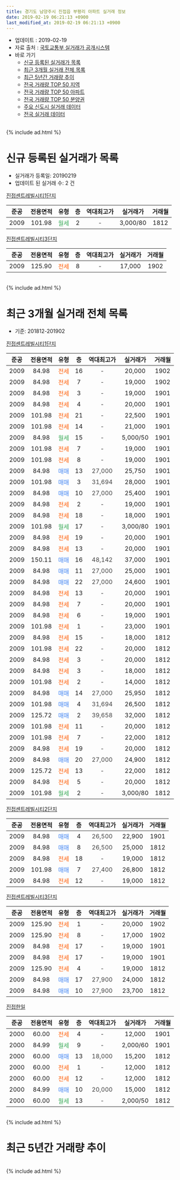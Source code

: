 ```yaml
---
title: 경기도 남양주시 진접읍 부평리 아파트 실거래 정보
date: 2019-02-19 06:21:13 +0900
last_modified_at: 2019-02-19 06:21:13 +0900
---
```


* 업데이트 : 2019-02-19
* 자료 출처 : [국토교통부 실거래가 공개시스템](http://rt.molit.go.kr)
* 바로 가기
    * [신규 등록된 실거래가 목록](#신규-등록된-실거래가-목록)
    * [최근 3개월 실거래 전체 목록](#최근-3개월-실거래-전체-목록)
    * [최근 5년간 거래량 추이](#최근-5년간-거래량-추이)
    * [전국 거래량 TOP 50 지역](https://inasie.github.io/apt-trade-info/최근-3개월-전국에서-가장-거래가-많이-발생한-지역)
    * [전국 거래량 TOP 50 아파트](https://inasie.github.io/apt-trade-info/최근-3개월-전국에서-가장-거래가-많이-발생한-아파트)
    * [전국 거래량 TOP 50 분양권](https://inasie.github.io/apt-trade-info/최근-3개월-전국에서-가장-거래가-많이-발생한-분양권)
    * [주요 신도시 실거래 데이터](https://inasie.github.io/apt-trade-info/주요-신도시)
    * [전국 실거래 데이터](https://inasie.github.io/apt-trade-info/전국)
<br>
{% include ad.html %}
<br>

# 신규 등록된 실거래가 목록
* 실거래가 등록일: 20190219
* 업데이트 된 실거래 수: 2 건


[진접센트레빌시티1단지](https://search.naver.com/search.naver?query=%EA%B2%BD%EA%B8%B0%EB%8F%84+%EB%82%A8%EC%96%91%EC%A3%BC%EC%8B%9C+%EC%A7%84%EC%A0%91%EC%9D%8D+%EB%B6%80%ED%8F%89%EB%A6%AC+%EC%A7%84%EC%A0%91%EC%84%BC%ED%8A%B8%EB%A0%88%EB%B9%8C%EC%8B%9C%ED%8B%B01%EB%8B%A8%EC%A7%80)

|준공|전용면적|유형|층|역대최고가|실거래가|거래월|
|:---:|:---:|:---:|:---:|:---:|:---:|:---:|
|2009|101.98|<span style="color:#34a853">월세</span>|2|<span style="color:#444444">-</span>|3,000/80|1812|

[진접센트레빌시티3단지](https://search.naver.com/search.naver?query=%EA%B2%BD%EA%B8%B0%EB%8F%84+%EB%82%A8%EC%96%91%EC%A3%BC%EC%8B%9C+%EC%A7%84%EC%A0%91%EC%9D%8D+%EB%B6%80%ED%8F%89%EB%A6%AC+%EC%A7%84%EC%A0%91%EC%84%BC%ED%8A%B8%EB%A0%88%EB%B9%8C%EC%8B%9C%ED%8B%B03%EB%8B%A8%EC%A7%80)

|준공|전용면적|유형|층|역대최고가|실거래가|거래월|
|:---:|:---:|:---:|:---:|:---:|:---:|:---:|
|2009|125.90|<span style="color:#ff5a00">전세</span>|8|<span style="color:#444444">-</span>|17,000|1902|


<br>
{% include ad.html %}
<br>

# 최근 3개월 실거래 전체 목록
* 기준: 201812-201902


[진접센트레빌시티1단지](https://search.naver.com/search.naver?query=%EA%B2%BD%EA%B8%B0%EB%8F%84+%EB%82%A8%EC%96%91%EC%A3%BC%EC%8B%9C+%EC%A7%84%EC%A0%91%EC%9D%8D+%EB%B6%80%ED%8F%89%EB%A6%AC+%EC%A7%84%EC%A0%91%EC%84%BC%ED%8A%B8%EB%A0%88%EB%B9%8C%EC%8B%9C%ED%8B%B01%EB%8B%A8%EC%A7%80)

|준공|전용면적|유형|층|역대최고가|실거래가|거래월|
|:---:|:---:|:---:|:---:|:---:|:---:|:---:|
|2009|84.98|<span style="color:#ff5a00">전세</span>|16|<span style="color:#444444">-</span>|20,000|1902|
|2009|84.98|<span style="color:#ff5a00">전세</span>|7|<span style="color:#444444">-</span>|19,000|1902|
|2009|84.98|<span style="color:#ff5a00">전세</span>|3|<span style="color:#444444">-</span>|19,000|1901|
|2009|84.98|<span style="color:#ff5a00">전세</span>|4|<span style="color:#444444">-</span>|20,000|1901|
|2009|101.98|<span style="color:#ff5a00">전세</span>|21|<span style="color:#444444">-</span>|22,500|1901|
|2009|101.98|<span style="color:#ff5a00">전세</span>|14|<span style="color:#444444">-</span>|21,000|1901|
|2009|84.98|<span style="color:#34a853">월세</span>|15|<span style="color:#444444">-</span>|5,000/50|1901|
|2009|101.98|<span style="color:#ff5a00">전세</span>|7|<span style="color:#444444">-</span>|19,000|1901|
|2009|101.98|<span style="color:#ff5a00">전세</span>|8|<span style="color:#444444">-</span>|19,000|1901|
|2009|84.98|<span style="color:#4285f3">매매</span>|13|<span style="color:#444444">27,000</span>|25,750|1901|
|2009|101.98|<span style="color:#4285f3">매매</span>|3|<span style="color:#444444">31,694</span>|28,000|1901|
|2009|84.98|<span style="color:#4285f3">매매</span>|10|<span style="color:#444444">27,000</span>|25,400|1901|
|2009|84.98|<span style="color:#ff5a00">전세</span>|2|<span style="color:#444444">-</span>|19,000|1901|
|2009|84.98|<span style="color:#ff5a00">전세</span>|18|<span style="color:#444444">-</span>|18,000|1901|
|2009|101.98|<span style="color:#34a853">월세</span>|17|<span style="color:#444444">-</span>|3,000/80|1901|
|2009|84.98|<span style="color:#ff5a00">전세</span>|19|<span style="color:#444444">-</span>|20,000|1901|
|2009|84.98|<span style="color:#ff5a00">전세</span>|13|<span style="color:#444444">-</span>|20,000|1901|
|2009|150.11|<span style="color:#4285f3">매매</span>|16|<span style="color:#444444">48,142</span>|37,000|1901|
|2009|84.98|<span style="color:#4285f3">매매</span>|11|<span style="color:#444444">27,000</span>|25,000|1901|
|2009|84.98|<span style="color:#4285f3">매매</span>|22|<span style="color:#444444">27,000</span>|24,600|1901|
|2009|84.98|<span style="color:#ff5a00">전세</span>|13|<span style="color:#444444">-</span>|20,000|1901|
|2009|84.98|<span style="color:#ff5a00">전세</span>|7|<span style="color:#444444">-</span>|20,000|1901|
|2009|84.98|<span style="color:#ff5a00">전세</span>|6|<span style="color:#444444">-</span>|19,000|1901|
|2009|101.98|<span style="color:#ff5a00">전세</span>|1|<span style="color:#444444">-</span>|23,000|1901|
|2009|84.98|<span style="color:#ff5a00">전세</span>|15|<span style="color:#444444">-</span>|18,000|1812|
|2009|101.98|<span style="color:#ff5a00">전세</span>|22|<span style="color:#444444">-</span>|20,000|1812|
|2009|84.98|<span style="color:#ff5a00">전세</span>|3|<span style="color:#444444">-</span>|20,000|1812|
|2009|84.98|<span style="color:#ff5a00">전세</span>|3|<span style="color:#444444">-</span>|18,000|1812|
|2009|101.98|<span style="color:#ff5a00">전세</span>|2|<span style="color:#444444">-</span>|14,000|1812|
|2009|84.98|<span style="color:#4285f3">매매</span>|14|<span style="color:#444444">27,000</span>|25,950|1812|
|2009|101.98|<span style="color:#4285f3">매매</span>|4|<span style="color:#444444">31,694</span>|26,500|1812|
|2009|125.72|<span style="color:#4285f3">매매</span>|2|<span style="color:#444444">39,658</span>|32,000|1812|
|2009|101.98|<span style="color:#ff5a00">전세</span>|11|<span style="color:#444444">-</span>|20,000|1812|
|2009|101.98|<span style="color:#ff5a00">전세</span>|7|<span style="color:#444444">-</span>|22,000|1812|
|2009|84.98|<span style="color:#ff5a00">전세</span>|19|<span style="color:#444444">-</span>|20,000|1812|
|2009|84.98|<span style="color:#4285f3">매매</span>|20|<span style="color:#444444">27,000</span>|24,900|1812|
|2009|125.72|<span style="color:#ff5a00">전세</span>|13|<span style="color:#444444">-</span>|22,000|1812|
|2009|84.98|<span style="color:#ff5a00">전세</span>|5|<span style="color:#444444">-</span>|20,000|1812|
|2009|101.98|<span style="color:#34a853">월세</span>|2|<span style="color:#444444">-</span>|3,000/80|1812|

[진접센트레빌시티2단지](https://search.naver.com/search.naver?query=%EA%B2%BD%EA%B8%B0%EB%8F%84+%EB%82%A8%EC%96%91%EC%A3%BC%EC%8B%9C+%EC%A7%84%EC%A0%91%EC%9D%8D+%EB%B6%80%ED%8F%89%EB%A6%AC+%EC%A7%84%EC%A0%91%EC%84%BC%ED%8A%B8%EB%A0%88%EB%B9%8C%EC%8B%9C%ED%8B%B02%EB%8B%A8%EC%A7%80)

|준공|전용면적|유형|층|역대최고가|실거래가|거래월|
|:---:|:---:|:---:|:---:|:---:|:---:|:---:|
|2009|84.98|<span style="color:#4285f3">매매</span>|4|<span style="color:#444444">26,500</span>|22,900|1901|
|2009|84.98|<span style="color:#4285f3">매매</span>|8|<span style="color:#444444">26,500</span>|25,000|1812|
|2009|84.98|<span style="color:#ff5a00">전세</span>|18|<span style="color:#444444">-</span>|19,000|1812|
|2009|101.98|<span style="color:#4285f3">매매</span>|7|<span style="color:#444444">27,400</span>|26,800|1812|
|2009|84.98|<span style="color:#ff5a00">전세</span>|12|<span style="color:#444444">-</span>|19,000|1812|


<script async src="//pagead2.googlesyndication.com/pagead/js/adsbygoogle.js"></script>
<!-- 기본 -->
<ins class="adsbygoogle"
     style="display:block"
     data-ad-client="ca-pub-2446590836940007"
     data-ad-slot="1659523306"
     data-ad-format="auto"
     data-full-width-responsive="true"></ins>
<script>
(adsbygoogle = window.adsbygoogle || []).push({});
</script>


[진접센트레빌시티3단지](https://search.naver.com/search.naver?query=%EA%B2%BD%EA%B8%B0%EB%8F%84+%EB%82%A8%EC%96%91%EC%A3%BC%EC%8B%9C+%EC%A7%84%EC%A0%91%EC%9D%8D+%EB%B6%80%ED%8F%89%EB%A6%AC+%EC%A7%84%EC%A0%91%EC%84%BC%ED%8A%B8%EB%A0%88%EB%B9%8C%EC%8B%9C%ED%8B%B03%EB%8B%A8%EC%A7%80)

|준공|전용면적|유형|층|역대최고가|실거래가|거래월|
|:---:|:---:|:---:|:---:|:---:|:---:|:---:|
|2009|125.90|<span style="color:#ff5a00">전세</span>|1|<span style="color:#444444">-</span>|20,000|1902|
|2009|125.90|<span style="color:#ff5a00">전세</span>|8|<span style="color:#444444">-</span>|17,000|1902|
|2009|84.98|<span style="color:#ff5a00">전세</span>|17|<span style="color:#444444">-</span>|19,000|1901|
|2009|84.98|<span style="color:#ff5a00">전세</span>|17|<span style="color:#444444">-</span>|19,000|1901|
|2009|125.90|<span style="color:#ff5a00">전세</span>|4|<span style="color:#444444">-</span>|19,000|1812|
|2009|84.98|<span style="color:#4285f3">매매</span>|17|<span style="color:#444444">27,900</span>|24,000|1812|
|2009|84.98|<span style="color:#4285f3">매매</span>|10|<span style="color:#444444">27,900</span>|23,700|1812|

[진접한일](https://search.naver.com/search.naver?query=%EA%B2%BD%EA%B8%B0%EB%8F%84+%EB%82%A8%EC%96%91%EC%A3%BC%EC%8B%9C+%EC%A7%84%EC%A0%91%EC%9D%8D+%EB%B6%80%ED%8F%89%EB%A6%AC+%EC%A7%84%EC%A0%91%ED%95%9C%EC%9D%BC)

|준공|전용면적|유형|층|역대최고가|실거래가|거래월|
|:---:|:---:|:---:|:---:|:---:|:---:|:---:|
|2000|60.00|<span style="color:#ff5a00">전세</span>|4|<span style="color:#444444">-</span>|12,000|1901|
|2000|84.99|<span style="color:#34a853">월세</span>|9|<span style="color:#444444">-</span>|2,000/60|1901|
|2000|60.00|<span style="color:#4285f3">매매</span>|13|<span style="color:#444444">18,000</span>|15,200|1812|
|2000|60.00|<span style="color:#ff5a00">전세</span>|1|<span style="color:#444444">-</span>|12,000|1812|
|2000|60.00|<span style="color:#ff5a00">전세</span>|12|<span style="color:#444444">-</span>|12,000|1812|
|2000|84.99|<span style="color:#4285f3">매매</span>|10|<span style="color:#444444">20,000</span>|15,000|1812|
|2000|60.00|<span style="color:#34a853">월세</span>|13|<span style="color:#444444">-</span>|2,000/50|1812|


<br>
{% include ad.html %}
<br>

# 최근 5년간 거래량 추이


<div style="width:100%;">
    <canvas id="deal_progress" height="200"></canvas>
</div>

<script>
new Chart(document.getElementById("deal_progress"), {
    type: 'line',
    data: {
        labels: ['201402','201403','201404','201405','201406','201407','201408','201409','201410','201411','201412','201501','201502','201503','201504','201505','201506','201507','201508','201509','201510','201511','201512','201601','201602','201603','201604','201605','201606','201607','201608','201609','201610','201611','201612','201701','201702','201703','201704','201705','201706','201707','201708','201709','201710','201711','201712','201801','201802','201803','201804','201805','201806','201807','201808','201809','201810','201811','201812','201901','201902'],
        datasets: [{
            label: '매매',
            pointRadius: 1,
            data: [13, 8, 9, 7, 5, 15, 13, 10, 12, 11, 13, 12, 14, 23, 17, 12, 19, 20, 19, 20, 26, 17, 7, 12, 6, 14, 14, 10, 17, 11, 28, 18, 15, 10, 9, 6, 13, 12, 9, 13, 12, 14, 5, 13, 13, 16, 9, 7, 4, 6, 11, 10, 9, 6, 12, 18, 9, 5, 10, 7, 0],
            borderColor: "rgba(255, 201, 14, 1)",
            backgroundColor: "rgba(255, 201, 14, 0.5)",
            fill: false,
            lineTension: 0
        },{
            label: '전월세',
            pointRadius: 1,
            data: [46, 39, 26, 20, 23, 21, 23, 22, 20, 19, 9, 28, 18, 21, 25, 20, 13, 18, 15, 26, 29, 16, 20, 33, 19, 29, 27, 18, 18, 24, 22, 26, 16, 14, 18, 16, 20, 14, 16, 14, 19, 21, 13, 13, 11, 18, 9, 23, 10, 16, 16, 10, 15, 18, 21, 12, 15, 9, 17, 20, 4],
            borderColor: "rgba(0, 141, 185, 1)",
            backgroundColor: "rgba(0, 141, 185, 0.5)",
            fill: false,
            lineTension: 0
        }
        ]
    },
    options: {
        responsive: true,
        title: {
            display: false
        },
        tooltips: {
            mode: 'index',
            intersect: false
        },
        hover: {
            mode: 'nearest',
            intersect: true
        },
        scales: {
            xAxes: [{
                display: true,
                scaleLabel: {
                    display: true,
                    labelString: '년/월'
                }
            }],
            yAxes: [{
                display: true,
                ticks: {
                    suggestedMin: 0,
                },
                scaleLabel: {
                    display: true,
                    labelString: '실거래 수'
                }
            }]
        }
    }
});

</script>


<br>
{% include ad.html %}
<br>


